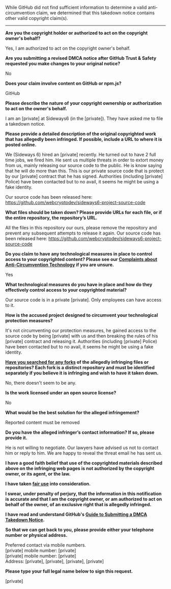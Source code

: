 While GitHub did not find sufficient information to determine a valid anti-circumvention claim, we determined that this takedown notice contains other valid copyright claim(s).

---

**Are you the copyright holder or authorized to act on the copyright owner's behalf?**

Yes, I am authorized to act on the copyright owner's behalf.

**Are you submitting a revised DMCA notice after GitHub Trust & Safety requested you make changes to your original notice?**

No

**Does your claim involve content on GitHub or npm.js?**

GitHub

**Please describe the nature of your copyright ownership or authorization to act on the owner's behalf.**

I am an [private] at Sideways6 (in the [private]). They have asked me to file a takedown notice.

**Please provide a detailed description of the original copyrighted work that has allegedly been infringed. If possible, include a URL to where it is posted online.**

We (Sideways 6) hired an [private] recently. He turned out to have 2 full time jobs, we fired him. He sent us multiple threats in order to extort money from us, mainly releasing our source code to the public. He is know saying that he will do more than this. This is our private source code that is protect by our [private] contract that he has signed. Authorities (including [private] Police) have been contacted but to no avail, it seems he might be using a fake identity.

Our source code has been released here: https://github.com/webcryptodev/sideways6-project-source-code

**What files should be taken down? Please provide URLs for each file, or if the entire repository, the repository’s URL.**

All the files in this repository our ours, please remove the repository and prevent any subsequent attempts to release it again. Our source code has been released here: https://github.com/webcryptodev/sideways6-project-source-code

**Do you claim to have any technological measures in place to control access to your copyrighted content? Please see our <a href="https://docs.github.com/articles/guide-to-submitting-a-dmca-takedown-notice#complaints-about-anti-circumvention-technology">Complaints about Anti-Circumvention Technology</a> if you are unsure.**

Yes

**What technological measures do you have in place and how do they effectively control access to your copyrighted material?**

Our source code is in a private [private]. Only employees can have access to it.

**How is the accused project designed to circumvent your technological protection measures?**

It's not circumventing our protection measures, he gained access to the source code by being [private] with us and then breaking the rules of his [private] contract and releasing it. Authorities (including [private] Police) have been contacted but to no avail, it seems he might be using a fake identity.

**<a href="https://docs.github.com/articles/dmca-takedown-policy#b-what-about-forks-or-whats-a-fork">Have you searched for any forks</a> of the allegedly infringing files or repositories? Each fork is a distinct repository and must be identified separately if you believe it is infringing and wish to have it taken down.**

No, there doesn't seem to be any.

**Is the work licensed under an open source license?**

No

**What would be the best solution for the alleged infringement?**

Reported content must be removed

**Do you have the alleged infringer’s contact information? If so, please provide it.**

He is not willing to negotiate. Our lawyers have advised us not to contact him or reply to him. We are happy to reveal the threat email he has sent us.

**I have a good faith belief that use of the copyrighted materials described above on the infringing web pages is not authorized by the copyright owner, or its agent, or the law.**

**I have taken <a href="https://www.lumendatabase.org/topics/22">fair use</a> into consideration.**

**I swear, under penalty of perjury, that the information in this notification is accurate and that I am the copyright owner, or am authorized to act on behalf of the owner, of an exclusive right that is allegedly infringed.**

**I have read and understand GitHub's <a href="https://docs.github.com/articles/guide-to-submitting-a-dmca-takedown-notice/">Guide to Submitting a DMCA Takedown Notice</a>.**

**So that we can get back to you, please provide either your telephone number or physical address.**

Preferred contact via mobile numbers.  
[private] mobile number: [private]  
[private] mobile number: [private]  
Address: [private], [private], [private], [private]

**Please type your full legal name below to sign this request.**

[private]
